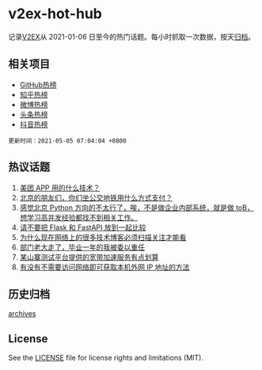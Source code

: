 # v2ex-hot-hub

 记录[V2EX](https://www.v2ex.com/)从 2021-01-06 日至今的热门话题。每小时抓取一次数据，按天[归档](archives)。
 
 ## 相关项目

- [GitHub热榜](https://github.com/lonnyzhang423/github-hot-hub)
- [知乎热榜](https://github.com/lonnyzhang423/zhihu-hot-hub)
- [微博热榜](https://github.com/lonnyzhang423/weibo-hot-hub)
- [头条热榜](https://github.com/lonnyzhang423/toutiao-hot-hub)
- [抖音热榜](https://github.com/lonnyzhang423/douyin-hot-hub)


 `更新时间：2021-05-05 07:04:04 +0800`

## 热议话题

1. [美团 APP 用的什么技术？](https://www.v2ex.com/t/774833)
1. [北京的朋友们，你们坐公交地铁用什么方式支付？](https://www.v2ex.com/t/774819)
1. [感觉北京 Python 方向的不太行了，唉，不是做企业内部系统，就是做 toB，想学习高并发经验都找不到相关工作。](https://www.v2ex.com/t/774840)
1. [请不要把 Flask 和 FastAPI 放到一起比较](https://www.v2ex.com/t/774831)
1. [为什么现在网络上的很多技术博客必须扫描关注才能看](https://www.v2ex.com/t/774882)
1. [部门老大走了，毕业一年的我被委以重任](https://www.v2ex.com/t/774868)
1. [某山寨测试平台提供的宽带加速服务有点划算](https://www.v2ex.com/t/774842)
1. [有没有不需要访问网络即可获取本机外网 IP 地址的方法](https://www.v2ex.com/t/774884)

## 历史归档

[archives](archives)

## License

See the [LICENSE](LICENSE) file for license rights and limitations (MIT).
